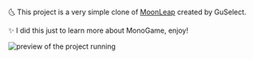 
🌜 This project is a very simple clone of [MoonLeap](https://store.steampowered.com/app/2166050/Moonleap/) created by GuSelect.

✨ I did this just to learn more about MonoGame, enjoy!

![preview of the project running]()